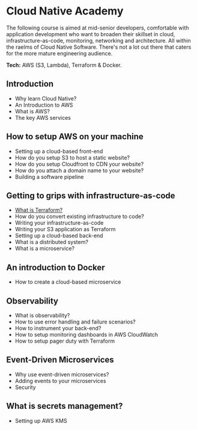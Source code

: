 # Cloud Native Academy

The following course is aimed at mid-senior developers, comfortable with application development who want to broaden their skillset in cloud, infrastructure-as-code, monitoring, networking and architecture. All within the raelms of Cloud Native Software. There's not a lot out there that caters for the more mature engineering audience.

**Tech:** AWS (S3, Lambda), Terraform & Docker.

## Introduction
* Why learn Cloud Native?
* An Introduction to AWS
* What is AWS?
* The key AWS services

## How to setup AWS on your machine
* Setting up a cloud-based front-end
* How do you setup S3 to host a static website?
* How do you setup Cloudfront to CDN your website?
* How do you attach a domain name to your website?
* Building a software pipeline

## Getting to grips with infrastructure-as-code
* [What is Terraform?](./terraform/introduction.md)
* How do you convert existing infrastructure to code?
* Writing your infrastructure-as-code
* Writing your S3 application as Terraform
* Setting up a cloud-based back-end
* What is a distributed system?
* What is a microservice?

## An introduction to Docker
* How to create a cloud-based microservice

## Observability
* What is observability?
* How to use error handling and failure scenarios?
* How to instrument your back-end?
* How to setup monitoring dashboards in AWS CloudWatch
* How to setup pager duty with Terraform

## Event-Driven Microservices
* Why use event-driven microservices?
* Adding events to your microservices
* Security

## What is secrets management?
* Setting up AWS KMS

